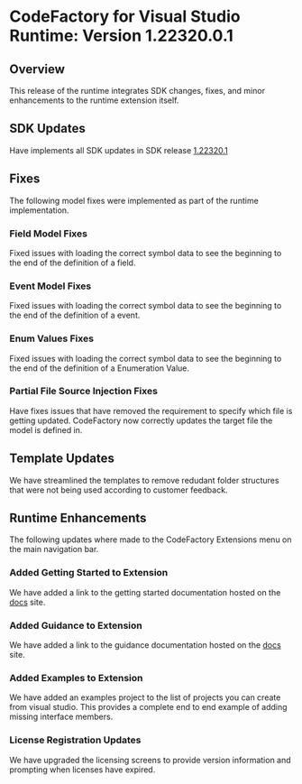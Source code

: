 # CodeFactory for Visual Studio Runtime: Version 1.22320.0.1

## Overview 
This release of the runtime integrates SDK changes, fixes, and minor enhancements to the runtime extension itself.

## SDK Updates
Have implements all SDK updates in SDK release [1.22320.1](../sdk/1.22320.1.md)

## Fixes
The following model fixes were implemented as part of the runtime implementation.

### Field Model Fixes
Fixed issues with loading the correct symbol data to see the beginning to the end of the definition of a field.

### Event Model Fixes
Fixed issues with loading the correct symbol data to see the beginning to the end of the definition of a event.

### Enum Values Fixes
Fixed issues with loading the correct symbol data to see the beginning to the end of the definition of a Enumeration Value.

### Partial File Source Injection Fixes
Have fixes issues that have removed the requirement to specify which file is getting updated. CodeFactory now correctly updates the target file the model is defined in.

## Template Updates
We have streamlined the templates to remove redudant folder structures that were not being used according to customer feedback.

## Runtime Enhancements
The following updates where made to the CodeFactory Extensions menu on the main navigation bar.

### Added Getting Started to Extension
We have added a link to the getting started documentation hosted on the [docs](https://docs.codefactory.software) site.

### Added Guidance to Extension
We have added a link to the guidance documentation hosted on the [docs](https://docs.codefactory.software) site.

### Added Examples to Extension
We have added an examples project to the list of projects you can create from visual studio. This provides a complete end to end example of adding missing interface members.

### License Registration Updates
We have upgraded the licensing screens to provide version information and prompting when licenses have expired. 




